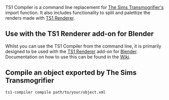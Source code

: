TS1 Compiler is a command line replacement for [The Sims Transmogrifier's](https://web.archive.org/web/20111109090310/https://www.thesimstransmogrifier.com/Transmogrifier.htm) import function. It also includes functionality to split and palettize the renders made with [TS1 Renderer](https://github.com/mixsims/ts1-renderer).

## Use with the TS1 Renderer add-on for Blender
Whilst you can use the TS1 Compiler from the command line, it is primarily designed to be used with the [TS1 Renderer](https://github.com/mixsims/ts1-renderer) add-on for [Blender](https://www.blender.org/). Documentation on how to use this can be found in the [Wiki](https://github.com/mixsims/ts1-renderer/wiki).

## Compile an object exported by The Sims Transmogrifier
```ts1-compiler compile path/to/your/object.xml```